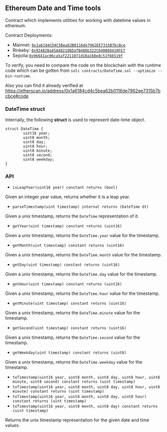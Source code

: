 ## Ethereum Date and Time tools

Contract which implements utilities for working with datetime values in
ethereum.

Contract Deployments: 

- Mainnet: [`0x1a6184CD4C5Bea62B0116de7962EE7315B7bcBce`](https://etherscan.io/address/0x1a6184cd4c5bea62b0116de7962ee7315b7bcbce)
- Rinkeby: [`0x92482Ba45A4D2186DafB486b322C6d0B88410FE7`](https://rinkeby.etherscan.io/address/0x92482ba45a4d2186dafb486b322c6d0b88410fe7)
- Sepolia [`0x96641ac06ca5af2211071d18a168e8c51f66519f`](https://sepolia.etherscan.io/address/0x96641ac06ca5af2211071d18a168e8c51f66519f)


To verify, you need to compare the code on the blockchain with the runtime code
which can be gotten from ``solc contracts/DateTime.sol --optimize --bin-runtime``.

Also you can find it already verified at https://etherscan.io/address/0x1a6184cd4c5bea62b0116de7962ee7315b7bcbce#code

### DateTime struct

Internally, the following **struct** is used to represent date-time object.

```
struct DateTime {
        uint16 year;
        uint8 month;
        uint8 day;
        uint8 hour;
        uint8 minute;
        uint8 second;
        uint8 weekday;
}
```


### API

* `isLeapYear(uint16 year) constant returns (bool)`

Given an integer year value, returns whether it is a leap year.


* `parseTimestamp(uint timestamp) internal returns (DateTime dt)`

Given a unix timestamp, returns the `DateTime` representation of it.


* `getYear(uint timestamp) constant returns (uint16)`

Given a unix timestamp, returns the `DateTime.year` value for the timestamp.


* `getMonth(uint timestamp) constant returns (uint16)`

Given a unix timestamp, returns the `DateTime.month` value for the timestamp.


* `getDay(uint timestamp) constant returns (uint16)`

Given a unix timestamp, returns the `DateTime.day` value for the timestamp.


* `getHour(uint timestamp) constant returns (uint16)`

Given a unix timestamp, returns the `DateTime.hour` value for the timestamp.


* `getMinute(uint timestamp) constant returns (uint16)`

Given a unix timestamp, returns the `DateTime.minute` value for the timestamp.


* `getSecond(uint timestamp) constant returns (uint16)`

Given a unix timestamp, returns the `DateTime.second` value for the timestamp.


* `getWeekday(uint timestamp) constant returns (uint8)`

Given a unix timestamp, returns the `DateTime.weekday` value for the timestamp.


* `toTimestamp(uint16 year, uint8 month, uint8 day, uint8 hour, uint8 minute, uint8 second) constant returns (uint timestamp)`
* `toTimestamp(uint16 year, uint8 month, uint8 day, uint8 hour, uint8 minute) constant returns (uint timestamp)`
* `toTimestamp(uint16 year, uint8 month, uint8 day, uint8 hour) constant returns (uint timestamp)`
* `toTimestamp(uint16 year, uint8 month, uint8 day) constant returns (uint timestamp)`

Returns the unix timestamp representation for the given date and time values.
